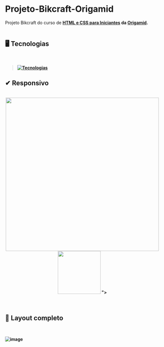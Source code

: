 # Projeto-Bikcraft-Origamid
Projeto Bikcraft do curso de <strong><a href="https://www.origamid.com/curso/html-e-css-para-iniciantes">HTML e CSS para Iniciantes</a> da <strong><a href="https://www.origamid.com/">Origamid</a></strong>.
<br>
<br>

## 🖥 Tecnologias 
<br>

> [![Tecnologias](https://skillicons.dev/icons?i=html,css)](https://github.com/dev-modesto)
>

## ✔ Responsivo
<br>

<div align="center">
  <img width="500" height="auto" src="https://github.com/dev-modesto/Projeto-Bikcraft-Origamid/assets/122651099/5e80380f-9d70-42ae-8b30-d20cc3e5f362">


  <img width="140" height="auto"  src="https://github.com/dev-modesto/Projeto-Bikcraft-Origamid/assets/122651099/7c678bb5-74ae-4be7-b24a-a5a8d894a51e">
">


</div>
<br>
<br>

## 🎨 Layout completo
<br>

![image](https://github.com/dev-modesto/Projeto-Bikcraft-Origamid/assets/122651099/f44ac32f-e8b1-439d-b831-3de7ce0bba95)
